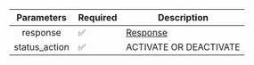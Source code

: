 |  Parameters   | Required           | Description             |
|:-------------:|--------------------|-------------------------|
|   response    | :white_check_mark: | [Response](Response.md) |
| status_action | :white_check_mark: | ACTIVATE OR DEACTIVATE  |